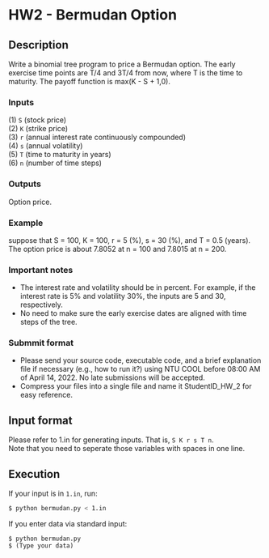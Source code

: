 # HW2 - Bermudan Option
## Description
Write a binomial tree program to price a Bermudan option. The early exercise time points are T/4 and 3T/4 from now, where T is the time to maturity. The payoff function is max(K - S + 1,0). 
### Inputs
(1) `S` (stock price)  
(2) `K` (strike price)  
(3) `r` (annual interest rate continuously compounded)  
(4) `s` (annual volatility)  
(5) `T` (time to maturity in years)  
(6) `n` (number of time steps)  
### Outputs
Option price. 

### Example
suppose that S = 100, K = 100, r = 5 (%), s = 30 (%), and T = 0.5 (years). The option price is about 7.8052 at n = 100 and 7.8015 at n = 200. 

### Important notes
* The interest rate and volatility should be in percent. For example, if the interest rate is 5% and volatility 30%, the inputs are 5 and 30, respectively. 
* No need to make sure the early exercise dates are aligned with time steps of the tree. 
### Submmit format
* Please send your source code, executable code, and a brief explanation file if necessary (e.g., how to run it?) using NTU COOL before 08:00 AM of April 14, 2022. No late submissions will be accepted. 
* Compress your files into a single file and name it StudentID_HW_2 for easy reference.  

## Input format
Please refer to 1.in for generating inputs. That is, `S K r s T n`.  
Note that you need to seperate those variables with spaces in one line.

## Execution
If your input is in `1.in`, run:
```bash
$ python bermudan.py < 1.in
```
If you enter data via standard input:
```
$ python bermudan.py
$ (Type your data)
```


